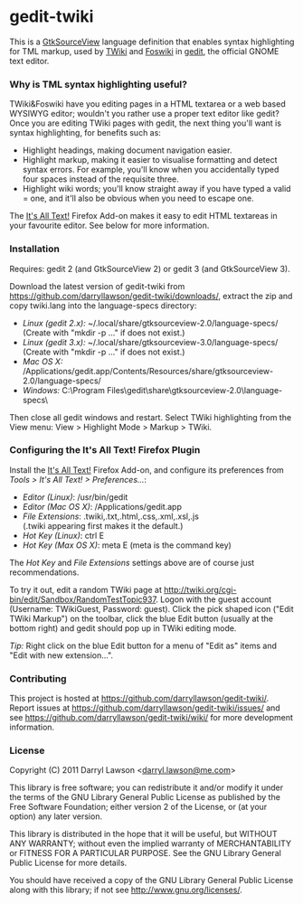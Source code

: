 # gedit-twiki

This is a [GtkSourceView](http://projects.gnome.org/gtksourceview/) language
definition that enables syntax highlighting for TML markup, used by 
[TWiki](http://twiki.org/) and [Foswiki](http://foswiki.org/) in 
[gedit](http://projects.gnome.org/gedit/), the official GNOME text editor.


### Why is TML syntax highlighting useful?

TWiki&Foswiki have you editing pages in a HTML textarea or a web based WYSIWYG editor;
wouldn't you rather use a proper text editor like gedit? Once you are editing
TWiki pages with gedit, the next thing you'll want is syntax highlighting, for
benefits such as:

* Highlight headings, making document navigation easier.
* Highlight markup, making it easier to visualise formatting and detect syntax
  errors. For example, you'll know when you accidentally typed four spaces
  instead of the requisite three.
* Highlight wiki words; you'll know straight away if you have typed a valid =
  one, and it'll also be obvious when you need to escape one.

The [It's All Text!](https://addons.mozilla.org/en-US/firefox/addon/its-all-text/)
Firefox Add-on makes it easy to edit HTML textareas in your favourite editor.
See below for more information.

### Installation

Requires: gedit 2 (and GtkSourceView 2) or gedit 3 (and GtkSourceView 3).

Download the latest version of gedit-twiki from
https://github.com/darryllawson/gedit-twiki/downloads/, extract the zip
and copy twiki.lang into the language-specs directory:

* *Linux (gedit 2.x):* ~/.local/share/gtksourceview-2.0/language-specs/ <br>
(Create with "mkdir -p ..." if does not exist.)
* *Linux (gedit 3.x):* ~/.local/share/gtksourceview-3.0/language-specs/ <br>
(Create with "mkdir -p ..." if does not exist.)
* *Mac OS X:* /Applications/gedit.app/Contents/Resources/share/gtksourceview-2.0/language-specs/
* *Windows:* C:\Program Files\gedit\share\gtksourceview-2.0\language-specs\

Then close all gedit windows and restart. Select TWiki
highlighting from the View menu: View > Highlight Mode > Markup > TWiki.


### Configuring the It's All Text! Firefox Plugin

Install the [It's All Text!](https://addons.mozilla.org/en-US/firefox/addon/its-all-text/)
Firefox Add-on, and configure its preferences from
*Tools > It's All Text! > Preferences...*:

* *Editor (Linux)*: /usr/bin/gedit
* *Editor (Mac OS X)*: /Applications/gedit.app
* *File Extensions*: ﻿.twiki,.txt,.html,.css,.xml,.xsl,.js <br>
(.twiki appearing first makes it the default.)
* *Hot Key (Linux)*: ctrl E
* *Hot Key (Max OS X)*: meta E (meta is the command key)

The *Hot Key* and *File Extensions* settings above are of course just
recommendations.

To try it out, edit a random TWiki page at
http://twiki.org/cgi-bin/edit/Sandbox/RandomTestTopic937. Logon with the
guest account (Username: TWikiGuest, Password: guest). Click the pick shaped
icon ("Edit TWiki Markup") on the toolbar, click the blue Edit button (usually
at the bottom right) and gedit should pop up in TWiki editing mode.

*Tip:* Right click on the blue Edit button for a menu of "Edit as" items and
"Edit with new extension...".


### Contributing

This project is hosted at https://github.com/darryllawson/gedit-twiki/.
Report issues at https://github.com/darryllawson/gedit-twiki/issues/
and see https://github.com/darryllawson/gedit-twiki/wiki/ for more
development information.


### License

Copyright (C) 2011 Darryl Lawson &lt;darryl.lawson@me.com&gt;

This library is free software; you can redistribute it and/or
modify it under the terms of the GNU Library General Public
License as published by the Free Software Foundation; either
version 2 of the License, or (at your option) any later version.

This library is distributed in the hope that it will be useful,
but WITHOUT ANY WARRANTY; without even the implied warranty of
MERCHANTABILITY or FITNESS FOR A PARTICULAR PURPOSE.  See the GNU
Library General Public License for more details.

You should have received a copy of the GNU Library General Public
License along with this library; if not see
http://www.gnu.org/licenses/.

